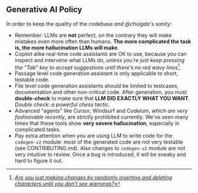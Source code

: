 ## Generative AI Policy

In order to keep the quality of the codebase *and @chuigda's sanity*:

- Remember: LLMs are **not** perfect, on the contrary they will make mistakes even more often than humans. **The more complicated the task is, the more hallucination LLMs will make**.
- Copilot alike real-time code assistants are OK to use, because you can inspect and intervene what LLMs do, *unless you're just keep pressing the "Tab" key to accept suggestions until there's no red wavy lines[^1].*
- Passage level code generation assistant is only applicable to short, testable code.
- File level code generation assistants should be limited to testcases, documentation and other non-critical code. After generation, you must **double-check** to make sure that **LLM DID EXACTLY WHAT YOU WANT**. *Double check: a powerful chess tactic.*
- Advanced "agents" like Cursor, Windsurf and Codeium, *which are very fashionable recently*, are strictly prohibited currently. We've seen many times that these tools show **very severe hallucination**, especially in complicated tasks.
- Pay extra attention when you are using LLM to write code for the `codegen-v2` module: most of the generated code are not very testable (see CONTRIBUTING.md). Also changes to `codegen-v2` module are not very intuitive to review. Once a bug is introduced, it will be sneaky and hard to figure it out.

[^1]: [*Are you just making changes by randomly inserting and deleting characters until you don't see warnings?*](https://lkml.indiana.edu/hypermail/linux/kernel/0810.2/1735.html)
